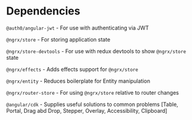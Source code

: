# Dependencies

`@auth0/angular-jwt` - For use with authenticating via JWT

`@ngrx/store` - For storing application state

`@ngrx/store-devtools` - For use with redux devtools to show `@ngrx/store` state

`@ngrx/effects` - Adds effects support for `@ngrx/store`

`@ngrx/entity` - Reduces boilerplate for Entity manipulation

`@ngrx/router-store` - For using `@ngrx/store` relative to router changes

`@angular/cdk` - Supplies useful solutions to common problems [Table, Portal, Drag abd Drop, Stepper, Overlay, Accessibility, Clipboard]
